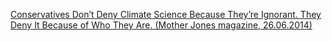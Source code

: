[Conservatives Don’t Deny Climate Science Because They’re Ignorant. They Deny It Because of Who They Are. (Mother Jones magazine, 26.06.2014)](https://www.motherjones.com/environment/2014/06/dan-kahan-climate-change-ideology-scientific-illiteracy/)  
